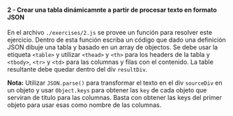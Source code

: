 #### 2 - Crear una tabla dinámicamnte a partir de procesar texto en formato JSON

En el archivo `./exercises/2.js` se provee un función para resolver este ejercicio. Dentro de esta función
escriba un código que dado una definición JSON dibuje una tabla y basado en un array de objectos.
Se debe usar la etiqueta `<table>` y utilizar `<thead>` y `<th>` para los headers de la tabla y `<tbody>`, `<tr>` y `<td>` para las columnas y filas con el contenido.
La table resultante debe quedar dentro del div `resultDiv`.

**Nota:** Utilizar `JSON.parse()` para transformar el texto en el div `sourceDiv` en un objeto y usar `Object.keys` para obtener
las `key` de cada objeto que serviran de titulo para las columnas. Basta con obtener las keys del primer objeto para usar esas como nombre de las columnas.
